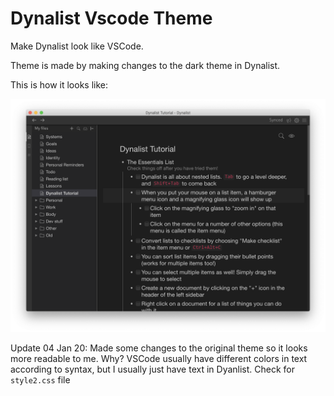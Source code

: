 # Dynalist Vscode Theme

Make Dynalist look like VSCode.

Theme is made by making changes to the dark theme in Dynalist.

This is how it looks like:

![Example of vscode theme](https://github.com/kenvega/dynalist-vscode-theme/raw/master/example.png)

Update 04 Jan 20: Made some changes to the original theme so it looks more readable to me. Why? VSCode usually have different colors in text according to syntax, but I usually just have text in Dyanlist. Check for `style2.css` file
